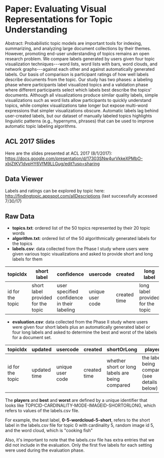 
# Paper: Evaluating Visual Representations for Topic Understanding

Abstract:   Probabilistic topic models are important tools for indexing, summarizing, and
  analyzing large document collections by their themes.  However, promoting
  end-user understanding of topics remains an open research problem.  We compare
  labels generated by users given four topic visualization techniques---word
  lists, word lists with bars, word clouds, and network graphs---against each
  other and against automatically generated labels.  Our basis of comparison
  is participant ratings of how well labels describe documents from the topic.
  Our study has two phases: a labeling phase where participants label
  visualized topics and a validation phase where different participants select which labels
  best describe the topics' documents.  Although all visualizations produce
  similar quality labels, simple visualizations such as word lists allow participants to
  quickly understand topics, while complex visualizations take longer but expose
  multi-word expressions that simpler visualizations obscure.  Automatic labels
  lag behind user-created labels, but our dataset of manually labeled topics
  highlights linguistic patterns (e.g., hypernyms, phrases) that can be used to
  improve automatic topic labeling algorithms.
  
## ACL 2017 Slides

Here are the slides presented at ACL 2017 (8/1/2017): https://docs.google.com/presentation/d/17303SNw4urVkkeXPMbO-xbjZtKV1dvpHY6VfM9LLGug/edit?usp=sharing
  
## Data Viewer

Labels and ratings can be explored by topic here: http://findingtopic.appspot.com/allDescriptions (last successfully accessed 7/30/17)

## Raw Data

* **topics.txt**: ordered list of the 50 topics represented by their 20 topic words
* **algorithm.txt**: ordered list of the 50 algorithmically generated labels for the topics
* **labels.csv**: data collected from the Phase I study where users were given various topic visualizations and asked to provide short and long labels for them

| topicIdx | short label | confidence | usercode | created | long label | version | mode | key | cardinality | duration | randomImage_idx |
| --- | --- | --- | --- | --- | --- |--- | --- | --- | --- | --- | --- |
| id for the topic | short label provided for the topic | user specified confidence in their labeling | unique user code | created time | long label provided for the topic | **unused** | visualization type | **unused** | number of words displayed in the visualization | length of time to perform the task | image id |
*  **evaluation.csv**: data collected from the Phase II study where users were given four short labels plus an automatically generated label or four long labels and asked to determine the best and worst of the labels for a document set. 
  
| topicIdx | updated | usercode | created | shortOrLong | players | iter_num | done | key | cardinality | duration | worst | best |
| --- | --- | --- | --- | --- | --- |--- | --- | --- | --- | --- | --- | --- |
| id for the topic | updated time | unique user code | created time | whether short or long labels are being compared | the labels being compared (see details below) | **unused** | **unused** | **unused** | number of words displayed in the visualization | length of time to perform the task | the worst label | the best label |

The **players** and **best** and **worst** are defined by a unique identifier that looks like TOPICID-CARDINALITY-MODE-IMAGEID-SHORTORLONG, which refers to values of the labels.csv file. 

For example, the best label, **0-5-wordcloud-5-short**, refers to the short label in the labels.csv file for topic 0 with cardinality 5, random image id 5, and the word cloud, which is "cooking fish"

Also, it's important to note that the labels.csv file has extra entries that we did not include in the evaluation. Only the first five labels for each setting were used during the evaluation phase. 
